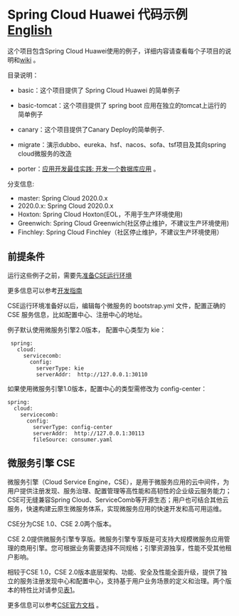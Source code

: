 # Spring Cloud Huawei 代码示例 [English](README.md) 

这个项目包含Spring Cloud Huawei使用的例子，详细内容请查看每个子项目的说明和[wiki](https://github.com/huaweicloud/spring-cloud-huawei-samples/wiki) 。

目录说明：

- basic：这个项目提供了 Spring Cloud Huawei 的简单例子 
   
- basic-tomcat：这个项目提供了 spring boot 应用在独立的tomcat上运行的简单例子

- canary：这个项目提供了Canary Deploy的简单例子.  

- migrate：演示dubbo、eureka、hsf、nacos、sofa、tsf项目及其向spring cloud微服务的改造

- porter：[应用开发最佳实践: 开发一个数据库应用](https://github.com/huaweicloud/spring-cloud-huawei-samples/wiki/porter) 。

分支信息:

* master: Spring Cloud 2020.0.x
* 2020.0.x: Spring Cloud 2020.0.x
* Hoxton: Spring Cloud Hoxton(EOL，不用于生产环境使用)
* Greenwich: Spring Cloud Greenwich(社区停止维护，不建议生产环境使用)
* Finchley: Spring Cloud Finchley（社区停止维护，不建议生产环境使用）


## 前提条件

运行这些例子之前，需要先[准备CSE运行环境](/CSE-ENV_CN.md)

更多信息可以参考[开发指南](https://support.huaweicloud.com/devg-cse/cse_devg_0006.html) 

CSE运行环境准备好以后，编辑每个微服务的 bootstrap.yml 文件，配置正确的 CSE 服务信息，比如配置中心、注册中心的地址。

例子默认使用微服务引擎2.0版本， 配置中心类型为 kie：
 
```
 spring:
   cloud:
     servicecomb:
       config:
         serverType: kie
         serverAddr:  http://127.0.0.1:30110
```
如果使用微服务引擎1.0版本，配置中心的类型需修改为 config-center：

```
spring:
  cloud:
    servicecomb:
      config:
        serverType: config-center
        serverAddr:  http://127.0.0.1:30113
        fileSource: consumer.yaml
```
 


## 微服务引擎 CSE

微服务引擎（Cloud Service Engine，CSE），是用于微服务应用的云中间件，为用户提供注册发现、服务治理、配置管理等高性能和高韧性的企业级云服务能力；CSE可无缝兼容Spring Cloud、ServiceComb等开源生态；用户也可结合其他云服务，快速构建云原生微服务体系，实现微服务应用的快速开发和高可用运维。 

CSE分为CSE 1.0、CSE 2.0两个版本。

CSE 2.0提供微服务引擎专享版。微服务引擎专享版是可支持大规模微服务应用管理的商用引擎。您可根据业务需要选择不同规格；引擎资源独享，性能不受其他租户影响。

相较于CSE 1.0，CSE 2.0版本底层架构、功能、安全及性能全面升级，提供了独立的服务注册发现中心和配置中心，支持基于用户业务场景的定义和治理。两个版本的特性比对请参见[表1](https://support.huaweicloud.com/productdesc-cse/cse_productdesc_0001.html#cse_productdesc_0001__table88531734172219)。

更多信息可以参考[CSE官方文档](https://support.huaweicloud.com/cse/index.html) 。


